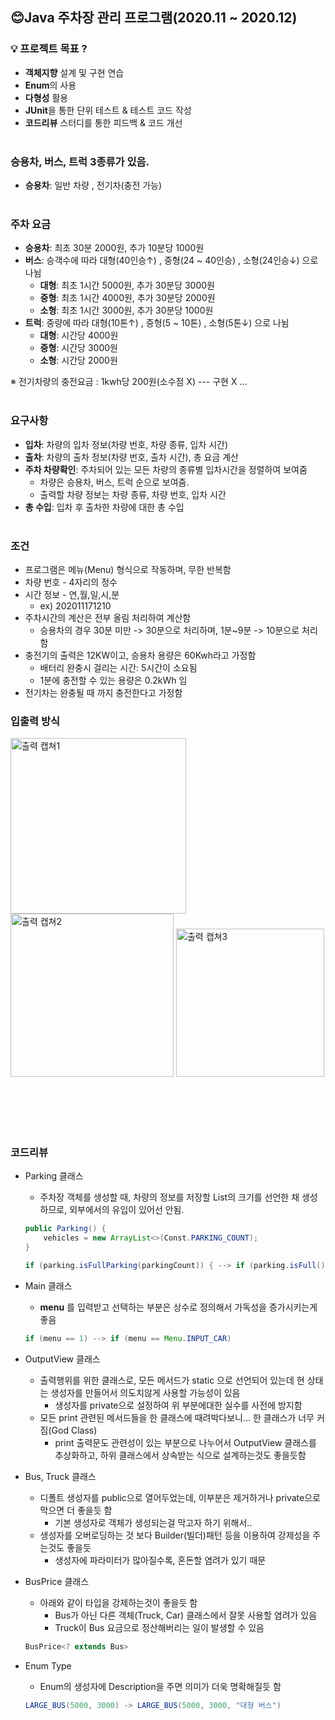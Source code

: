 ## :blush:Java 주차장 관리 프로그램(2020.11 ~ 2020.12)

### :bulb: 프로젝트 목표 ?
  - **객체지향** 설계 및 구현 연습
  - **Enum**의 사용
  - **다형성** 활용
  - **JUnit**을 통한 단위 테스트 & 테스트 코드 작성
  - **코드리뷰** 스터디를 통한 피드백 & 코드 개선 <br><br>

### 승용차, 버스, 트럭 3종류가 있음.

  - **승용차**: 일반 차량 , 전기차(충전 가능)<br><br>

### 주차 요금
  - **승용차**: 최초 30분 2000원, 추가 10분당 1000원
  - **버스**: 승객수에 따라 대형(40인승↑) , 중형(24 ~ 40인승) , 소형(24인승↓) 으로 나뉨
    - **대형**: 최초 1시간 5000원, 추가 30분당 3000원
    - **중형**: 최초 1시간 4000원, 추가 30분당 2000원
    - **소형**: 최초 1시간 3000원, 추가 30분당 1000원
  - **트럭**: 중량에 따라 대형(10톤↑) , 중형(5 ~ 10톤) , 소형(5톤↓) 으로 나뉨
    - **대형**: 시간당 4000원
    - **중형**: 시간당 3000원
    - **소형**: 시간당 2000원

※ 전기차량의 충전요금 : 1kwh당 200원(소수점 X) --- 구현 X ...<br><br>


### 요구사항
  - **입차**: 차량의 입차 정보(차량 번호, 차량 종류, 입차 시간)
  - **출차**: 차량의 출차 정보(차량 번호, 출차 시간), 총 요금 계산
  - **주차 차량확인**: 주차되어 있는 모든 차량의 종류별 입차시간을 정렬하여 보여줌
    - 차량은 승용차, 버스, 트럭 순으로 보여줌.
    - 출력할 차량 정보는 차량 종류, 차량 번호, 입차 시간
  - **총 수입**: 입차 후 출차한 차량에 대한 총 수입<br><br>

### 조건
  - 프로그램은 메뉴(Menu) 형식으로 작동하며, 무한 반복함
  - 차량 번호 - 4자리의 정수
  - 시간 정보 - 연,월,일,시,분 
    - ex) 202011171210
  - 주차시간의 계산은 전부 올림 처리하여 계산함
    - 승용차의 경우 30분 미만 -> 30분으로 처리하며, 1분~9분 -> 10분으로 처리함
  - 충전기의 출력은 12KW이고, 승용차 용량은 60Kwh라고 가정함
    - 배터리 완충시 걸리는 시간: 5시간이 소요됨
    - 1분에 충전할 수 있는 용량은 0.2kWh 임
  - 전기차는 완충될 때 까지 충전한다고 가정함
  
### 입출력 방식
<img width="281" alt="출력 캡쳐1" src="https://user-images.githubusercontent.com/50076031/101240273-9ce34f80-3731-11eb-999e-a760edc88730.PNG">
<img width="261" alt="출력 캡쳐2" src="https://user-images.githubusercontent.com/50076031/101240274-9e147c80-3731-11eb-8a97-896e011be3d5.PNG">
<img width="237" alt="출력 캡쳐3" src="https://user-images.githubusercontent.com/50076031/101240275-9ead1300-3731-11eb-875d-ee2cf925bfe1.PNG">

<br><br><br><br>

### 코드리뷰
  - Parking 클래스
    - 주차장 객체를 생성할 때, 차량의 정보를 저장할 List의 크기를 선언한 채 생성하므로, 외부에서의 유입이 있어선 안됨.
    ```java
    public Parking() {
        vehicles = new ArrayList<>(Const.PARKING_COUNT);
    }
    
    if (parking.isFullParking(parkingCount)) { --> if (parking.isFull()) {
    ```

  - Main 클래스
    - **menu** 를 입력받고 선택하는 부분은 상수로 정의해서 가독성을 증가시키는게 좋음
    ```java
    if (menu == 1) --> if (menu == Menu.INPUT_CAR)
    ```
    
  - OutputView 클래스
    - 출력행위를 위한 클래스로, 모든 메서드가 static 으로 선언되어 있는데 현 상태는 생성자를 만들어서 의도치않게 사용할 가능성이 있음
      - 생성자를 private으로 설정하여 위 부분에대한 실수를 사전에 방지함
    - 모든 print 관련된 메서드들을 한 클래스에 때려박다보니... 한 클래스가 너무 커짐(God Class)
      - print 출력문도 관련성이 있는 부분으로 나누어서 OutputView 클래스를 추상화하고, 하위 클래스에서 상속받는 식으로 설계하는것도 좋을듯함
      
  - Bus, Truck 클래스
    - 디폴트 생성자를 public으로 열어두었는데, 이부분은 제거하거나 private으로 막으면 더 좋을듯 함
      - 기본 생성자로 객체가 생성되는걸 막고자 하기 위해서..
    - 생성자를 오버로딩하는 것 보다 Builder(빌더)패턴 등을 이용하여 강제성을 주는것도 좋을듯
      - 생성자에 파라미터가 많아질수록, 혼돈할 염려가 있기 때문
      
  - BusPrice 클래스
    - 아래와 같이 타입을 강제하는것이 좋을듯 함
      - Bus가 아닌 다른 객체(Truck, Car) 클래스에서 잘못 사용할 염려가 있음
      - Truck이 Bus 요금으로 정산해버리는 일이 발생할 수 있음
    ```java
    BusPrice<? extends Bus>
    ```
  - Enum Type
    - Enum의 생성자에 Description을 주면 의미가 더욱 명확해질듯 함
    ```java
    LARGE_BUS(5000, 3000) -> LARGE_BUS(5000, 3000, "대형 버스")
    ```
    
